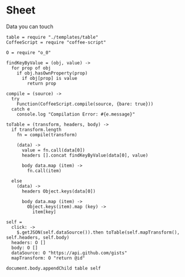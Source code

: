 Sheet
=====

Data you can touch

    table = require "./templates/table"
    CoffeeScript = require "coffee-script"

    O = require "o_0"

    findKeyByValue = (obj, value) ->
      for prop of obj
        if obj.hasOwnProperty(prop)
          if obj[prop] is value
            return prop

    compile = (source) ->
      try
        Function(CoffeeScript.compile(source, {bare: true}))
      catch e
        console.log "Compilation Error: #{e.message}"

    toTable = (transform, headers, body) ->
      if transform.length
        fn = compile(transform)

        (data) ->
          value = fn.call(data[0])
          headers [].concat findKeyByValue(data[0], value)

          body data.map (item) ->
            fn.call(item)

      else
        (data) ->
          headers Object.keys(data[0])

          body data.map (item) ->
            Object.keys(item).map (key) ->
              item[key]

    self =
      click: ->
        $.getJSON(self.dataSource()).then toTable(self.mapTransform(), self.headers, self.body)
      headers: O []
      body: O []
      dataSource: O "https://api.github.com/gists"
      mapTransform: O "return @id"

    document.body.appendChild table self
